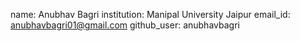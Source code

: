 name: Anubhav Bagri
institution: Manipal University Jaipur
email_id: anubhavbagri01@gmail.com
github_user: anubhavbagri